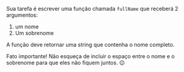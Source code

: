 Sua tarefa é escrever uma função chamada `fullName` que receberá 2 argumentos:

1. um nome
2. Um sobrenome

A função deve retornar uma string que contenha o nome completo.

Fato importante! Não esqueça de incluir o espaço entre o nome e o sobrenome para que eles não fiquem juntos. :wink: